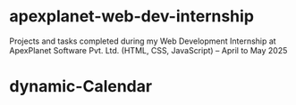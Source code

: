 # apexplanet-web-dev-internship
Projects and tasks completed during my Web Development Internship at ApexPlanet Software Pvt. Ltd. (HTML, CSS, JavaScript) – April to May 2025
# dynamic-Calendar
